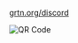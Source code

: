[grtn.org/discord](https://grtn.org/discord)

![QR Code](https://chart.googleapis.com/chart?cht=qr&chl=https://grtn.org/discord&chs=180x180)